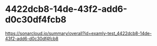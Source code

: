 # 4422dcb8-14de-43f2-add6-d0c30df4fcb8
https://sonarcloud.io/summary/overall?id=examly-test_4422dcb8-14de-43f2-add6-d0c30df4fcb8
